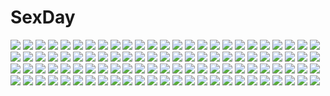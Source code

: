 # SexDay
![](https://konachan.com/image/98960362b9280dac8e1a3213dc84ec6f/Konachan.com%20-%20172349%20amano_kouki%20dress%20food%20halloween%20hat%20long_hair%20mahou_shoujo_madoka_magica%20red_eyes%20red_hair%20sakura_kyouko%20thighhighs.jpg)
![](https://konachan.com/image/14465e34a305c9443567aa32b4ecf350/Konachan.com%20-%20288546%20cherry%20food%20fruit%20gocoli%20idolmaster%20idolmaster_shiny_colors%20oosaki_tenka.jpg)
![](https://konachan.com/jpeg/6602041800edfecde9e904f32d7400e5/Konachan.com%20-%20163748%20asuna_%28pokemon%29%20blue_eyes%20blue_hair%20blush%20breasts%20fuuro%20morita%20natsume_%28pokemon%29%20pink_eyes%20pink_hair%20pokemon.jpg)
![](https://konachan.com/image/5aee6ebd74eac4744cd1a53471f03486/Konachan.com%20-%2070150%20brown_eyes%20calendar%20ginta%20glasses%20purple_hair%20school_uniform%20sugar%2Bspice_2%20tanegashima_sana.jpg)
![](https://konachan.com/jpeg/a6c6d8e58aeb3794c6044d8a4e56037d/Konachan.com%20-%2049822%20hayate_no_gotoku%20maria_%28hayate_no_gotoku%29%20zoom_layer.jpg)
![](https://konachan.com/jpeg/88ea043dcb30d837486aa5b4afa7bd8f/Konachan.com%20-%20296129%20blush%20brown_eyes%20brown_hair%20idolmaster%20idolmaster_million_live%21%20kitakami_reika%20long_hair%20nys%20scarf%20snow%20tree%20wink%20winter.jpg)
![](https://konachan.com/jpeg/77886f226259981afabc2d376700225b/Konachan.com%20-%20295054%20black_hair%20blue_eyes%20close%20long_hair%20necklace%20original%20saitou_%28lynx-shrike%29.jpg)
![](https://konachan.com/image/d5d587e5879e3a3e86de99822e991992/Konachan.com%20-%20105267%20animal%20fish%20original%20yuuichi.jpg)
![](https://konachan.com/image/42197968dce8d7601b3e876a66f1f25e/Konachan.com%20-%20226690%20animal%20bird%20chai_%28artist%29%20food%20honey%20original%20polychromatic%20signed.jpg)
![](https://konachan.com/image/2bf7a81f76dc7801b89744cc005feb70/Konachan.com%20-%20222101%20absolute_duo%20black_hair%20blush%20dress%20goth-loli%20headdress%20loli%20lolita_fashion%20long_hair%20pantyhose%20peko%20petals%20purple_eyes%20tsukumo_sakuya%20twintails.jpg)
![](https://konachan.com/jpeg/232021bcf02b0653e14132dc409e8360/Konachan.com%20-%2080130%20black_hair%20black_rock_shooter%20bow%20dress%20green_eyes%20long_hair%20scythe%20skull%20takanashi_yomi%20weapon.jpg)
![](https://konachan.com/image/61ecab552cdf8f21cc2a5de23e8170b1/Konachan.com%20-%20259627%20akatsuki_hijiri%20blue_eyes%20breasts%20brown_hair%20headband%20japanese_clothes%20kimono%20long_hair%20navel%20necklace%20nipples%20petals%20thighhighs%20white.jpg)
![](https://konachan.com/image/17a2eca5c6be9f96acd79be35296930c/Konachan.com%20-%2071154%20animal_ears%20gun%20hanna-justina_marseille%20panties%20strike_witches%20underwear%20weapon.jpg)
![](https://konachan.com/jpeg/5f9f321e53095329a3ced3d6dabe2583/Konachan.com%20-%20136128%20anus%20ass%20blonde_hair%20ekaterina_kurae%20fujirin%20katsuragi_hana%20pussy%20seikon_no_qwaser%20thighhighs%20third-party_edit%20uncensored%20yuri.jpg)
![](https://konachan.com/jpeg/64e53e2a9b17b24bf48c4c0e4b076cb3/Konachan.com%20-%20279259%20breasts%20brown_hair%20futaba_rio%20glasses%20kneehighs%20long_hair%20nilitsu%20pink%20scan%20school_uniform%20seishun_buta_yarou%20skirt%20tie%20yellow_eyes.jpg)
![](https://konachan.com/image/a9e6869d8f62a8666cb27ec0722e5072/Konachan.com%20-%20251406%20building%20grass%20kimi_no_na_wa%20nobody%20scenic%20tagme_%28artist%29%20tree%20watermark.jpg)
![](https://konachan.com/jpeg/f56bef81840a7012db47a413597152e4/Konachan.com%20-%20269655%20anthropomorphism%20blue_eyes%20blush%20breasts%20caburi_aki%20gloves%20gray_hair%20navel%20nipples%20pussy%20third-party_edit%20twintails%20uncensored%20waifu2x%20white.jpg)
![](https://konachan.com/image/1a808c82450e21368fe2f8823fb34867/Konachan.com%20-%20103116%20chibi%20tagme.jpg)
![](https://konachan.com/jpeg/107b82191fc42bdc5be8df661b3ee7e3/Konachan.com%20-%20203397%20aqua_eyes%20aqua_hair%20choker%20cropped%20hatsune_miku%20long_hair%20pecchii%20skirt%20tie%20twintails%20vocaloid.jpg)
![](https://konachan.com/image/b3f98f66e7ef2f426f26d40ea39722ee/Konachan.com%20-%2019323%20alyssa_searrs%20mai-hime%20miyu_greer.jpg)
![](https://konachan.com/jpeg/5c3cf1294a034054f2036d0ad2f3a47e/Konachan.com%20-%20174709%20black_eyes%20brown_hair%20lightofheaven%20long_hair%20makise_kurisu%20paper%20shirt%20steins%3Bgate%20third-party_edit%20tie.jpg)
![](https://konachan.com/image/fbfff2e72b6cdcc42b752ff6af203f41/Konachan.com%20-%20146688%20bike_shorts%20blush%20fingering%20hanasaku_iroha%20masturbation%20nyarimia%20shorts%20sketch%20tsurugi_minko%20wet.jpg)
![](https://konachan.com/jpeg/80c2c1c3925ee28960ae06ef1ffbd7d0/Konachan.com%20-%20294968%20aliasing%20animal_ears%20azur_lane%20bell%20breasts%20catgirl%20fang%20kimono%20no_bra%20nopan%20rope%20sanba_tsui%20short_hair%20tail%20thighhighs%20wedding_attire.jpg)
![](https://konachan.com/image/7d38f24ac0e937753a8b5ea71447da70/Konachan.com%20-%20138502%20girafarig%20jolteon%20kagamine_len%20kagamine_rin%20male%20minun%20pikachu%20plusle%20pokemon%20raichu%20shinx%20vocaloid.jpg)
![](https://konachan.com/image/74733ab852920d90319adff8166f6468/Konachan.com%20-%20128998%20all_male%20bicolored_eyes%20blonde_hair%20gloves%20headphones%20kagamine_len%20ln%20male%20necklace%20uniform%20vocaloid.jpg)
![](https://konachan.com/jpeg/c614dc72d5adca14f9c5c0cc23a09c3b/Konachan.com%20-%2054838%20animal_ears%20anthropomorphism%20firefox%20foxgirl%20tagme%20tail.jpg)
![](https://konachan.com/image/fc7f315bc43290af1bc33a1be1c603e5/Konachan.com%20-%20205753%20dille_blood%20dlsite.com%20original%20refeia.jpg)
![](https://konachan.com/jpeg/5d9238f80efa2b7c58e9d061fbb08fc4/Konachan.com%20-%20291415%20apple%20book%20breast_hold%20breasts%20brown_hair%20butterfly%20food%20fruit%20grass%20green_eyes%20leaves%20letdie1414%20navel%20nipples%20nude%20pokemon%20shade%20sunglasses.jpg)
![](https://konachan.com/image/a3d14edc20318897440165fa18c1c736/Konachan.com%20-%2081733%20akiyama_mio%20hirasawa_yui%20k-on%21%20kotobuki_tsumugi%20nakano_azusa%20nanao%20tainaka_ritsu%20white.jpg)
![](https://konachan.com/image/7f5800cec775d03e614e56b311ba5d4f/Konachan.com%20-%20219916%202girls%20aliasing%20anthropomorphism%20book%20building%20flowers%20kantai_collection%20shigure_%28kancolle%29%20sleeping%20socks%20stairs%20tailam%20thighhighs.jpg)
![](https://konachan.com/image/feb7acbf9beb767d7daf279340504cd1/Konachan.com%20-%20141265%20animal%20bat%20dress%20drink%20headdress%20izayoi_sakuya%20maid%20red_eyes%20touhou%20white_hair%20zounose.jpg)
![](https://konachan.com/image/616fbd10106ef099f7b912bfb1f8cb90/Konachan.com%20-%2066602%20akiyama_mio%20blush%20chibi%20hirasawa_yui%20k-on%21%20kotobuki_tsumugi%20maid%20nakano_azusa%20nakano_emiko%20scan%20tainaka_ritsu.jpg)
![](https://konachan.com/image/5cf45144f171fe0f4431b62232ec6ce4/Konachan.com%20-%2016462%20natsume_eri%20tagme.jpg)
![](https://konachan.com/image/d68da87876011dc86cb5e14c5165f41b/Konachan.com%20-%20163918%20blonde_hair%20blue_eyes%20dress%20flowers%20haryuu_%28poetto%29%20petals%20rose%20rozen_maiden%20shinku%20twintails.jpg)
![](https://konachan.com/image/c5c0fbf073c66f031bfdd31b63a3ece4/Konachan.com%20-%2021217%20code_geass%20kallen_stadtfeld.jpg)
![](https://konachan.com/jpeg/21a1c4966d001201b4ce77e1706ffd7b/Konachan.com%20-%20287784%202girls%20aqua_eyes%20blue_hair%20bow%20bra%20breasts%20cleavage%20garter%20gray_hair%20long_hair%20navel%20original%20panties%20ponytail%20ribbons%20riichu%20scan%20stockings%20wings.jpg)
![](https://konachan.com/image/565650baece532b6b393ab2fce2e3ba8/Konachan.com%20-%20235531%20dlsite.com%20tagme_%28artist%29%20tagme_%28character%29.jpg)
![](https://konachan.com/jpeg/a0eae0cd5a78599eb0817a49b737b93a/Konachan.com%20-%20145434%202girls%20akemi_homura%20black_hair%20blue_eyes%20blush%20bow%20dress%20gloves%20kaname_madoka%20long_hair%20moritan%20pink_hair%20red_eyes%20ribbons%20shoujo_ai%20twintails%20wedding.jpg)
![](https://konachan.com/jpeg/15e6ea7282a3a210e62c21725f430276/Konachan.com%20-%20300931%20blue_eyes%20brown_hair%20dark%20litra_%28ltr0312%29%20original%20short_hair%20sky%20snow.jpg)
![](https://konachan.com/jpeg/dfed822c3fd312a5057a96248528d900/Konachan.com%20-%20268000%20apron%20black_hair%20blush%20bow%20candy%20chocolate%20dress%20fudou_marina%20game_cg%20knife%20long_hair%20orange_eyes%20short_hair%20waifu2x%20white_hair%20yellow_eyes.jpg)
![](https://konachan.com/jpeg/b6519de96789e1cdf7d658cfdcb3b131/Konachan.com%20-%20301791%202girls%20black_hair%20blue_eyes%20blush%20bra%20braids%20breasts%20brown_eyes%20dsmile%20game_cg%20long_hair%20navel%20nipples%20nopan%20shirt_lift%20short_hair%20underwear%20yuri.jpg)
![](https://konachan.com/image/fbd922f56fdaa1f965b4a8a7d9c7ffb2/Konachan.com%20-%20289670%20bb_%28fate%29%20braids%20breasts%20brown_eyes%20cleavage%20dark_skin%20fate_%28series%29%20garter%20gloves%20long_hair%20navel%20neee-t%20ponytail%20purple_hair%20thighhighs%20white_hair.jpg)
![](https://konachan.com/image/d533e4ba7a43b43f4bbb80985d79e2c9/Konachan.com%20-%20267461%20anthropomorphism%20blonde_hair%20blush%20gloves%20kantai_collection%20maku_ro%20school_uniform%20skirt%20white%20yuudachi_%28kancolle%29.jpg)
![](https://konachan.com/image/1805876e09bd3ea5459ba3bd2b87d255/Konachan.com%20-%20103351%20ao_no_exorcist%20blue_eyes%20blue_hair%20flowers%20guru_%28nicocco%29%20katana%20okumura_rin%20pointed_ears%20sword%20tie%20weapon.jpg)
![](https://konachan.com/image/4943214f5d135fbebc12cb26a20914d5/Konachan.com%20-%20129764%2077%20game_cg%20green_hair%20long_hair%20mikagami_mamizu%20red_eyes%20stella_%2877%29%20whirlpool.jpg)
![](https://konachan.com/jpeg/4a47eeb27ea708a2e60e0fa8b054b6b9/Konachan.com%20-%20185648%20breasts%20game_cg%20hikage_narumi%20purple_eyes%20red_hair%20sakura_spirit%20short_hair%20skirt%20tagme%20undressing%20wanaca%20winged_cloud.jpg)
![](https://konachan.com/image/73c9f784ec9a3ddcd6a1251d41860d1a/Konachan.com%20-%2055311%20panties%20suzumiya_haruhi%20suzumiya_haruhi_no_yuutsu%20underwear.jpg)
![](https://konachan.com/image/5e8b70dbf6477acdd315f0df6e7217b1/Konachan.com%20-%20116357%20alvin%20blonde_hair%20brown_hair%20clouds%20dress%20elise_lutas%20koikeya%20long_hair%20short_hair%20sky%20stars%20tales_of_xillia%20tippo.jpg)
![](https://konachan.com/jpeg/9daec0d998470d03b9251aface2ece36/Konachan.com%20-%20232594%20building%20city%20green_hair%20gun%20kasagarasu%20original%20techgirl%20weapon%20white_hair.jpg)
![](https://konachan.com/image/269c222fe29d0a6a537bfddcbe80d133/Konachan.com%20-%204976%20asahina_mikuru%20ipod%20parody%20silhouette%20suzumiya_haruhi_no_yuutsu.jpg)
![](https://konachan.com/image/54927c4d65d8b70c0306baa16662756c/Konachan.com%20-%2035077%20black_hair%20gun%20itou_noiji%20long_hair%20maid%20oshiete_re_maid%20purple_eyes%20shiraha%20weapon%20zoom_layer.jpg)
![](https://konachan.com/image/b8c80f8bd7fa35a5316f75cc3d333295/Konachan.com%20-%20282418%20building%20cherry_blossoms%20flowers%20gensuke%20industrial%20nobody%20original%20petals%20scenic%20sky.jpg)
![](https://konachan.com/image/ad83bfac3c8782eb3baa76e769dfd620/Konachan.com%20-%20123597%20bow%20fujiwara_no_mokou%20long_hair%20red_eyes%20sdmaiden%20touhou%20white_hair.jpg)
![](https://konachan.com/image/b04ecb625c755bd8e2d00ced927d71e9/Konachan.com%20-%20172750%20bow%20brown_hair%20hakurei_reimu%20japanese_clothes%20long_hair%20miko%20red_eyes%20saden_%28magumo%29%20touhou.jpg)
![](https://konachan.com/image/e0400ecd2dfbaa3531d329b578624ed7/Konachan.com%20-%20197068%20brown_hair%20clouds%20dress%20grass%20horns%20long_hair%20original%20pointed_ears%20sky%20wristwear%20yellow_eyes%20zicai_tang.jpg)
![](https://konachan.com/jpeg/e0e010d666fdd9d6c0fb99a857839b1e/Konachan.com%20-%2058460%20bakemonogatari%20monogatari_%28series%29%20sengoku_nadeko%20topless%20white.jpg)
![](https://konachan.com/image/070d88c786063f9fa480f5271b7cc27d/Konachan.com%20-%20130357%20disgaea_2.jpg)
![](https://konachan.com/image/dadbae75757afcf7f78232053a3c6f04/Konachan.com%20-%20177551%20anthropomorphism%20gray_hair%20kantai_collection%20nishiuri%20short_hair%20skirt%20taihou_%28kancolle%29%20yellow_eyes.jpg)
![](https://konachan.com/image/39012d5f7c58353e013c33bc788680e6/Konachan.com%20-%20204919%202girls%20aikatsu%21%20blonde_hair%20blush%20brown_hair%20gloves%20hoshimiya_ichigo%20katase_aoko%20oozora_akari.jpg)
![](https://konachan.com/image/12f435f299f3aedaaf8781a855edb31c/Konachan.com%20-%20242413%20all_male%20feathers%20gray_hair%20male%20red_eyes%20short_hair%20sword%20tenyo0819%20weapon%20wings.jpg)
![](https://konachan.com/jpeg/6e39f9a66ec4383d8c39fa285251664f/Konachan.com%20-%20258223%20aqua_eyes%20ass%20bikini%20dark_skin%20dennou_shoujo_youtuber_shiro%20dokiyuri%20gray_hair%20pool%20shiro_%28dennou_shoujo_youtuber_shiro%29%20short_hair%20swimsuit%20wet.jpg)
![](https://konachan.com/jpeg/a53cd08ce37bef3bea737a1385a6e2ea/Konachan.com%20-%20212203%20breasts%20brown_eyes%20brown_hair%20game_cg%20long_hair%20nibutani_kako%20school_uniform%20skirt%20sorairo_innocent%20tagme_%28artist%29%20thighhighs%20wink%20zettai_ryouiki.jpg)
![](https://konachan.com/image/3d1cfdd25f437c905573d127ef85d398/Konachan.com%20-%20104294%20anjou_naruko%20ano_hi_mita_hana_no_namae_wo_bokutachi_wa_mada_shiranai%20hisakawa_tetsudou%20honma_meiko%20matsuyuki_atsumu%20tsurumi_chiriko%20yadomi_jinta.jpg)
![](https://konachan.com/jpeg/7f59c4e22e9ff07c86d2a924d368d9bb/Konachan.com%20-%20281381%20animal%20asuka_%28louyun%29%20braids%20building%20city%20clouds%20drink%20fish%20food%20green_eyes%20hoodie%20long_hair%20original%20pantyhose%20rabbit%20skirt%20sky%20white_hair.jpg)
![](https://konachan.com/image/155d7edc40bf57220e0e044e392a9890/Konachan.com%20-%20288366%20blonde_hair%20bow%20breasts%20buta_tamako%20close%20long_hair%20original%20ribbons%20yellow_eyes.jpg)
![](https://konachan.com/jpeg/47bc11de0f6d63461a80e584b85d89b8/Konachan.com%20-%20268725%20aqua_eyes%20breasts%20brown_hair%20choker%20cleavage%20gloves%20hat%20kneehighs%20navel%20panties%20short_hair%20signed%20skirt%20spread_legs%20underwear%20waifu2x%20white.jpg)
![](https://konachan.com/image/4cbfedfd4870539261e0d53fdc1a54ca/Konachan.com%20-%20156729%202girls%20animal_ears%20barefoot%20bed%20bikini%20glasses%20oono_tsutomu%20original%20pink_hair%20short_hair%20swimsuit%20twintails%20yuri.jpg)
![](https://konachan.com/image/d6a467660df8c052db5f85a78fd7c22d/Konachan.com%20-%20110545%20green_eyes%20green_hair%20kasodani_kyouko%20short_hair%20side_b%20touhou.jpg)
![](https://konachan.com/image/96252089d50d476e0ed84302cf10f9d5/Konachan.com%20-%20286021%20azur_lane%20breasts%20cluseller%20drink%20flowers%20food%20fruit%20long_hair%20navel%20orange_eyes%20ponytail%20swim_ring%20thighhighs%20underboob%20water%20watermelon%20white_hair.jpg)
![](https://konachan.com/jpeg/56aab42b5c8023e2464b0d0b32a2a96d/Konachan.com%20-%20185060%20blue_hair%20blush%20bra%20breasts%20nipples%20open_shirt%20original%20panties%20panty_pull%20scan%20shiramori_yuse%20spread_legs%20teddy_bear%20topless%20underwear.jpg)
![](https://konachan.com/jpeg/d94e8dc5d52983c611f612c61335264e/Konachan.com%20-%20286144%20animal_ears%20aqua_eyes%20building%20city%20dark%20foxgirl%20gloves%20gray_hair%20hoodie%20katana%20original%20ponytail%20ruins%20scenic%20short_hair%20sword%20tail%20weapon.jpg)
![](https://konachan.com/image/c17a729714f9f1241505dacdba42560e/Konachan.com%20-%20208113%20arceon%20green_hair%20gumi%20gun%20red_eyes%20vocaloid%20weapon.jpg)
![](https://konachan.com/image/1d2556b8c02d5643d3b70a0d53d0bd46/Konachan.com%20-%2052045%20akiyama_mio%20black_hair%20blonde_hair%20breasts%20brown_hair%20glasses%20hirasawa_ui%20k-on%21%20long_hair%20nipples%20nude%20pussy%20rm%20short_hair%20twintails%20uncensored.jpg)
![](https://konachan.com/image/65d1d5d5ba5916295e3a853c93c4b50c/Konachan.com%20-%20158998%20animal%20bird%20dress%20hat%20hatsune_miku%20leek%20seeu%20tanpi%20vocaloid.jpg)
![](https://konachan.com/image/02788d8edaac208c9782093f41b883ef/Konachan.com%20-%2050854%20akiyama_mio%20k-on%21.jpg)
![](https://konachan.com/image/9c65e66d62615a115b5ed88c62a19c3a/Konachan.com%20-%2098348%20ayanami_rei%20neon_genesis_evangelion%20third-party_edit%20watermark.jpg)
![](https://konachan.com/image/d38ace6f26731791add809ffcfa83cd1/Konachan.com%20-%20129383%20hakamichi_shizune%20ibarazaki_emi%20ikezawa_hanako%20katawa_shoujo%20mikado_shiina%20mike_inel%20satou_lilly%20tezuka_rin.jpg)
![](https://konachan.com/jpeg/1e9a93f1b724e39c7899557329682e10/Konachan.com%20-%20126306%20black_hair%20blue_hair%20bodysuit%20brown_hair%20crossover%20flowers%20glasses%20katou_marika%20kyouno_madoka%20long_hair%20purple_eyes%20skintight%20thighhighs.jpg)
![](https://konachan.com/jpeg/b3cd2cc205998ca98d5f863fc2f89c47/Konachan.com%20-%20267889%20bed%20blindfold%20blonde_hair%20bondage%20breasts%20cum%20game_cg%20naked_shirt%20nipples%20no_bra%20penis%20pussy%20rope%20sex%20shirt_lift%20short_hair%20thighhighs%20uncensored.jpg)
![](https://konachan.com/image/51728c8c6b5f2bcda7d76167ccbf6d49/Konachan.com%20-%20271210%202girls%20angel%20bed%20black_hair%20blue_eyes%20dark%20demon%20drink%20glasses%20halo%20headphones%20horns%20ipod%20night%20original%20rain%20shimmer%20shorts%20sleeping%20water%20watermark.jpg)
![](https://konachan.com/jpeg/b41bb4aff68b34cb248d5847bceb842c/Konachan.com%20-%20175763%20boots%20bow%20cape%20dress%20glasses%20gloves%20gray_hair%20group%20hat%20katana%20long_hair%20male%20miko%20sword%20tokiko%20torii%20touhou%20umbrella%20uniform%20weapon%20wings%20witch.jpg)
![](https://konachan.com/image/4c2c9cf20e1fdb832e27a235bfa91c7f/Konachan.com%20-%2045644%20canvas_3.jpg)
![](https://konachan.com/jpeg/63cba74e97b0efefe1789dd0580fe260/Konachan.com%20-%20174096%20anthropomorphism%20ass%20blonde_hair%20blush%20brown_eyes%20elbow_gloves%20gloves%20headband%20long_hair%20rensouhou-chan%20skirt%20thighhighs%20white%20yoshimo.jpg)
![](https://konachan.com/image/18027399c2a3013ca96a53824a02d7fd/Konachan.com%20-%2018617%20darker_than_black%20vector%20yin.jpg)
![](https://konachan.com/image/f772c72858aa426c5481fbc645fcb002/Konachan.com%20-%20132752%20all_male%20black_eyes%20black_hair%20brown_hair%20cross%20fate_zero%20fate_%28series%29%20gun%20komecchi%20kotomine_kirei%20male%20necklace%20short_hair%20sword%20tie%20weapon.jpg)
![](https://konachan.com/image/a2b2312e897c025b23d1d0e54f941749/Konachan.com%20-%20119174%20anus%20ass%20blonde_hair%20blush%20censored%20dark_magician_girl%20green_eyes%20hat%20pussy%20pussy_juice%20yu-gi-oh.jpg)
![](https://konachan.com/image/77f6f3139a614ef2e5dd20bb95cb70bc/Konachan.com%20-%2023735%20ryuna%20shining_tears%20sky%20taka_tony.jpg)
![](https://konachan.com/image/4e968ee78a6de8e56c39a8d6ffa3728d/Konachan.com%20-%2010381%20bikini%20cz%20hat%20natalie%20pacifica_casull%20raquel_casull%20scrapped_princess%20seness_lulu_giat%20sunglasses%20swimsuit%20winia_chester%20zefiris.jpg)
![](https://konachan.com/jpeg/c72a9b41bd93e7fdd06238a8b3772f00/Konachan.com%20-%2018879%20otonashi_meru%20sayonara_zetsubou_sensei.jpg)
![](https://konachan.com/jpeg/cba47f2d0d9c184479786cc4cfe4eb34/Konachan.com%20-%20132852%20amasaka_takashi%20game_cg%20kohinata_yuuka%20koi_mekuri_clover.jpg)
![](https://konachan.com/image/b85e5cdfa3210cf966c3f1ee2aff4e6d/Konachan.com%20-%20122948%20eyepatch%20sakamoto_mio%20strike_witches.jpg)
![](https://konachan.com/jpeg/069c9c94a2f362a3bd8ba5112761cd5a/Konachan.com%20-%20247332%20bicolored_eyes%20blush%20breasts%20brown_hair%20cleavage%20drink%20idolmaster%20idolmaster_cinderella_girls%20piromizu%20skirt%20takagaki_kaede.jpg)
![](https://konachan.com/image/7a67498ef2e4cfbb84c52e8009df4c5d/Konachan.com%20-%20202890%20bed%20blonde_hair%20blue_eyes%20blush%20breasts%20long_hair%20maid%20mileena_liriano%20miyasu_risa%20nipples%20open_shirt%20panties%20stockings%20thighhighs%20underwear.jpg)
![](https://konachan.com/jpeg/455732352dc2ca4a7e4855e6397117d8/Konachan.com%20-%20229311%20blonde_hair%20blue_hair%20blush%20brown_hair%20clouds%20cropped%20food%20fruit%20green_eyes%20hug%20long_hair%20ohara_mari%20ponytail%20purple_eyes%20sky%20swordsouls%20tree.jpg)
![](https://konachan.com/image/586dc063487b5cac65175c97c9c08c79/Konachan.com%20-%20275796%20ass%20bikini%20blue_eyes%20boots%20breasts%20cameltoe%20christmas%20dark_skin%20hat%20moon%20night%20open_shirt%20original%20real_xxiii%20santa_hat%20skirt%20swimsuit%20underboob.jpg)
![](https://konachan.com/image/a6279b5122d72e212ff3ad21f19ff58f/Konachan.com%20-%2046351%20aqua_eyes%20bow%20breasts%20cleavage%20dress%20flowers%20gloves%20logo%20long_hair%20minazuki_yuno%20ozawa_akifumi%20panties%20pink%20pink_hair%20thighhighs%20underwear%20unisonshift.jpg)
![](https://konachan.com/image/c12b25444598257f762e5a29bc780070/Konachan.com%20-%2014960%20all_male%20blood%20male%20naruto%20uzumaki_naruto.jpg)
![](https://konachan.com/image/40f39a22759408d84c582149d5254071/Konachan.com%20-%20163061%20aki_%28neyuki41028%29%20amy_%28suisei_no_gargantia%29%20blue_eyes%20brown_hair%20gray_hair%20hug%20ledo_%28suisei_no_gargantia%29%20night%20sky%20stars%20suisei_no_gargantia.jpg)
![](https://konachan.com/image/021ded1cea546bb37075a20c3f438a64/Konachan.com%20-%2010596%20assassin_cross%20ragnarok_online.jpg)
![](https://konachan.com/image/469dbd465c92bcbbec1b513790e058a4/Konachan.com%20-%20101636%20akemi_homura%20kaname_madoka%20kyuubee%20lyxu%20mahou_shoujo_madoka_magica%20miki_sayaka%20sakura_kyouko%20tomoe_mami.jpg)
